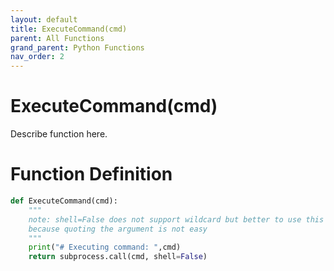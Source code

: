 ```yaml
---
layout: default
title: ExecuteCommand(cmd)
parent: All Functions
grand_parent: Python Functions
nav_order: 2
---
```


# ExecuteCommand(cmd)

Describe function here.

# Function Definition

```python
def ExecuteCommand(cmd):	
	"""
	note: shell=False does not support wildcard but better to use this version
	because quoting the argument is not easy
	"""
	print("# Executing command: ",cmd)
	return subprocess.call(cmd, shell=False)
```